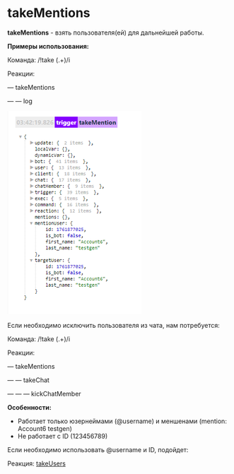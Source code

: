 # takeMentions

**takeMentions** - взять пользователя(ей) для дальнейшей работы. 



**Примеры использования:**

Команда: /!take (.+)/i

Реакции:

— takeMentions 

— — log

![](./1.png)

Если необходимо исключить пользователя из чата, нам потребуется:

Команда: /!take (.+)/i

Реакции:

— takeMentions

— — takeChat
 
— — — kickChatMember

**Особенности:**
* Работает только юзернеймами (@username) и меншенами (mention: Account6 testgen)
* Не работает с ID (123456789)

Если необходимо использовать @username и ID, подойдет:

Реакция: [takeUsers](/docs-test/admin/users/takeusers)







